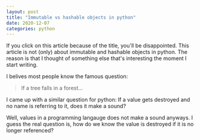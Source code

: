 ```yaml
---
layout: post
title: "Immutable vs hashable objects in python"
date: 2020-12-07
categories: python
---
```

If you click on this article because of the title, you'll be disappointed. This article is not (only) about immutable and hashable objects in python. 
The reason is that I thought of something else that's interesting the moment I start writing.


I belives most people know the famous question:
> If a tree falls in a forest...

I came up with a similar question for python:
If a value gets destroyed and no name is referring to it, does it make a sound?

Well, values in a programming langauge does not make a sound anyways. I guess the real question is, how do we know the value is destroyed if it is no longer referenced?
